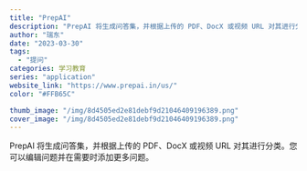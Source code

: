```yaml
---
title: "PrepAI"
description: "PrepAI 将生成问答集，并根据上传的 PDF、DocX 或视频 URL 对其进行分类。您可以编辑问题并在需要时添加更"
author: "瑞东"
date: "2023-03-30"
tags:
  - "提问"
categories: 学习教育
series: "application"
website_link: "https://www.prepai.in/us/"
color: "#FFB65C"

thumb_image: "/img/8d4505ed2e81debf9d21046409196389.png"
cover_image: "/img/8d4505ed2e81debf9d21046409196389.png"
---
```


PrepAI 将生成问答集，并根据上传的 PDF、DocX 或视频 URL 对其进行分类。您可以编辑问题并在需要时添加更多问题。
